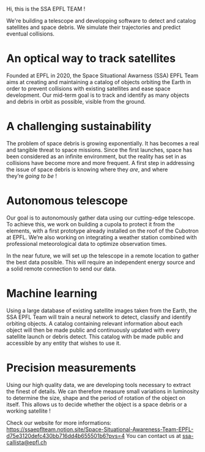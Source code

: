 Hi, this is the SSA EPFL TEAM !

We're building a telescope and developping software to detect and catalog satellites and space debris. We simulate their trajectories and predict eventual collisions.


# An optical way to track satellites

Founded at EPFL in 2020, the Space Situational Awarness (SSA) EPFL Team aims at creating and maintaining a catalog of objects orbiting the Earth in order to prevent collisions with existing satellites and ease space development. Our mid-term goal is to track and identify as many objects and  debris in orbit as possible, visible from the ground.

# A challenging sustainability

The problem of space debris is growing exponentially. It has becomes a real and tangible threat to space missions. Since the first launches, space has been considered as an infinite environment, but the reality has set in as collisions have become more and more frequent. A first step in addressing the issue of space debris is knowing where they *are*, and where they’re *going to be* !

# Autonomous telescope

Our goal is to autonomously gather data using our cutting-edge telescope. To achieve this, we work on building a cupola to protect it from the elements, with a first prototype already installed on the roof of the Cubotron at EPFL. We’re also working on integrating a weather station combined with professional meteorological data to optimize observation times. 

In the near future, we will set up the telescope in a remote location to gather the best data possible. This will require an independent energy source and a solid remote connection to send our data.

# Machine learning

Using a large database of existing satellite images taken from the Earth, the SSA EPFL Team will train a neural network to detect, classify and identify orbiting objects. A catalog containing relevant information about each object will then be made public and continuously updated with every satellite launch or debris detect. This catalog with be made public and accessible by any entity that wishes to use it.

# Precision measurements

Using our high quality data, we are developing tools necessary to extract the finest of details. We can therefore measure small variations in luminosity to determine the size, shape and the period of rotation of the object on itself. This allows us to decide whether the object is a space debris or a working satellite !

Check our website for more informations: https://ssaepflteam.notion.site/Space-Situational-Awareness-Team-EPFL-d75e3120defc430bb716dd4b655501b6?pvs=4
You can contact us at ssa-callista@epfl.ch
